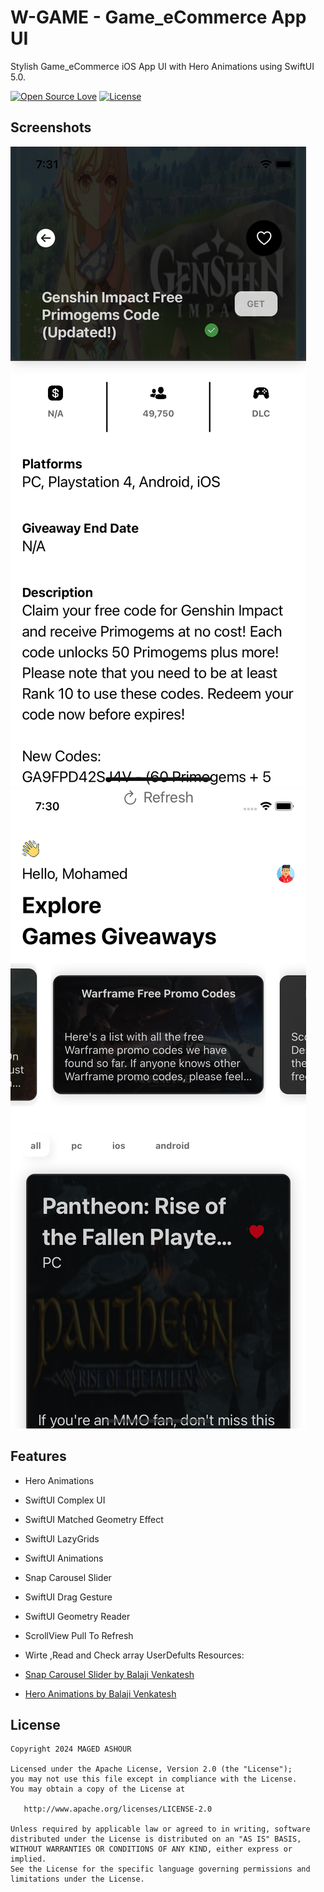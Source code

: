 # W-GAME - Game_eCommerce App UI

Stylish Game_eCommerce iOS App UI with Hero Animations using SwiftUI 5.0.


[![Open Source Love](https://badges.frapsoft.com/os/v1/open-source.svg?v=102)](https://opensource.org/licenses/Apache-2.0)
[![License](https://img.shields.io/badge/license-Apache%202.0-blue.svg)](https://github.com/shameemreza/uray/blob/main/LICENSE)



## Screenshots

<img src="row/preview-1.png">
<img src="row/preview-2.png">


## Features

* Hero Animations 
* SwiftUI Complex UI
* SwiftUI Matched Geometry Effect
* SwiftUI LazyGrids
* SwiftUI Animations
* Snap Carousel Slider
* SwiftUI Drag Gesture
* SwiftUI Geometry Reader
* ScrollView Pull To Refresh
* Wirte ,Read and Check array UserDefults 
Resources:

* [Snap Carousel Slider by Balaji Venkatesh](https://www.youtube.com/watch?v=4Gw5lDXJ04g)
* [Hero Animations by Balaji Venkatesh](https://www.youtube.com/watch?v=HYYA0wGaWLo)


## License

```
Copyright 2024 MAGED ASHOUR

Licensed under the Apache License, Version 2.0 (the "License");
you may not use this file except in compliance with the License.
You may obtain a copy of the License at

   http://www.apache.org/licenses/LICENSE-2.0

Unless required by applicable law or agreed to in writing, software
distributed under the License is distributed on an "AS IS" BASIS,
WITHOUT WARRANTIES OR CONDITIONS OF ANY KIND, either express or implied.
See the License for the specific language governing permissions and
limitations under the License.
```
